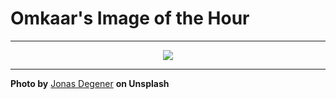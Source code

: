 # Omkaar's Image of the Hour

---

<div align="center">

<a href="https://unsplash.com/photos/photographer-takes-a-picture-in-a-car-mirror-667Uni8v2Ok">
  <img src="https://images.unsplash.com/photo-1751554827598-c96cb294c0e6?crop=entropy&cs=tinysrgb&fit=max&fm=jpg&ixid=M3w3NjA2Nzh8MHwxfHJhbmRvbXx8fHx8fHx8fDE3NTUyNTIwMDB8&ixlib=rb-4.1.0&q=80&w=1080" style="max-width:100%; height:auto;">
</a>



</div>

---

**Photo by** [Jonas Degener](https://unsplash.com/@jonasdegener) **on Unsplash**
